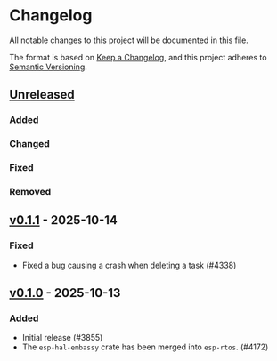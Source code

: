 # Changelog

All notable changes to this project will be documented in this file.

The format is based on [Keep a Changelog](https://keepachangelog.com/en/1.0.0/),
and this project adheres to [Semantic Versioning](https://semver.org/spec/v2.0.0.html).

## [Unreleased]

### Added


### Changed


### Fixed


### Removed


## [v0.1.1] - 2025-10-14

### Fixed

- Fixed a bug causing a crash when deleting a task (#4338)

## [v0.1.0] - 2025-10-13

### Added

- Initial release (#3855)
- The `esp-hal-embassy` crate has been merged into `esp-rtos`. (#4172)

[v0.1.0]: https://github.com/esp-rs/esp-hal/releases/tag/esp-rtos-v0.1.0
[v0.1.1]: https://github.com/esp-rs/esp-hal/compare/esp-rtos-v0.1.0...esp-rtos-v0.1.1
[Unreleased]: https://github.com/esp-rs/esp-hal/compare/esp-rtos-v0.1.1...HEAD
